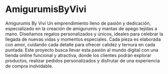# AmigurumisByVivi
Amigurumis By Vivi Un emprendimiento lleno de pasión y dedicación, especializado en la creación de amigurumis y mantas de apego tejidas a mano. Diseñamos regalos personalizados y únicos, ideales para celebrar la llegada de nuevas vidas y momentos especiales. Cada pieza es elaborada con amor, cuidando cada detalle para ofrecer calidez y ternura en cada puntada.  Este proyecto busca llevar esta pasión al mundo digital con una tienda online funcional y atractiva, donde los clientes podrán explorar productos, realizar pedidos personalizados y disfrutar de una experiencia de compra inolvidable.
